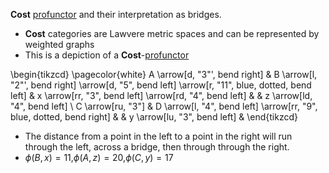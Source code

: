 
**Cost** [profunctor](/docs/math/defs/vprof.qmd) and their interpretation as bridges.

- **Cost** categories are Lawvere metric spaces and can be represented by weighted graphs
- This is a depiction of a **Cost**-[profunctor](/docs/math/defs/vprof.qmd)

\begin{tikzcd} \pagecolor{white}
  A \arrow[d, "3"', bend right] & B \arrow[l, "2"', bend right] \arrow[d, "5", bend left] \arrow[r, "11", blue, dotted, bend left] & x \arrow[rr, "3", bend left] \arrow[rd, "4", bend left] &                              & z \arrow[ld, "4", bend left] \\
  C \arrow[ru, "3"]                  & D \arrow[l, "4", bend left] \arrow[rr, "9", blue, dotted, bend right]                            &                                                         & y \arrow[lu, "3", bend left] &
\end{tikzcd}

- The distance from a point in the left to a point in the right will run through the left, across a bridge, then through through the right.
- $\phi(B,x)=11$,$\phi(A,z)=20$,$\phi(C,y)=17$